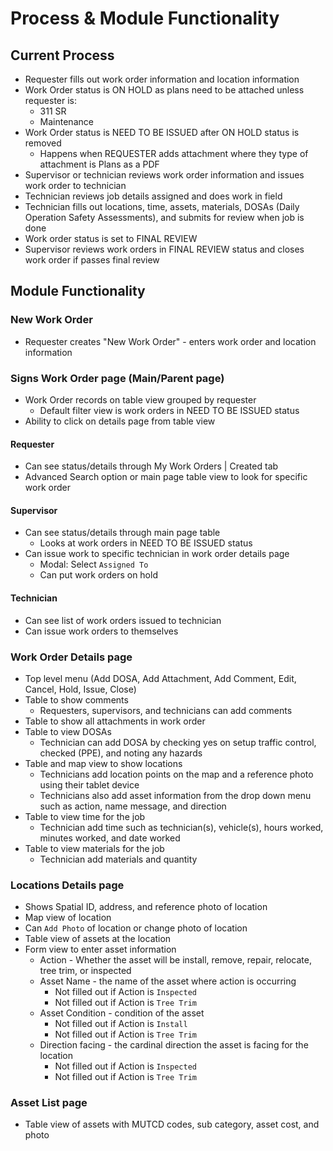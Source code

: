 # Process & Module Functionality

## Current Process

* Requester fills out work order information and location information
* Work Order status is ON HOLD as plans need to be attached unless requester is:
  * 311 SR
  * Maintenance
* Work Order status is NEED TO BE ISSUED after ON HOLD status is removed
  * Happens when REQUESTER adds attachment where they type of attachment is Plans as a PDF
* Supervisor or technician reviews work order information and issues work order to technician
* Technician reviews job details assigned and does work in field
* Technician fills out locations, time, assets, materials, DOSAs (Daily Operation Safety Assessments), and submits for review when job is done
* Work order status is set to FINAL REVIEW
* Supervisor reviews work orders in FINAL REVIEW status and closes work order if passes final review

## Module Functionality

### New Work Order

* Requester creates "New Work Order" - enters work order and location information

### Signs Work Order page (Main/Parent page)

* Work Order records on table view grouped by requester
  * Default filter view is work orders in NEED TO BE ISSUED status
* Ability to click on details page from table view

#### Requester

* Can see status/details through My Work Orders | Created tab
* Advanced Search option or main page table view to look for specific work order

#### Supervisor

* Can see status/details through main page table
  * Looks at work orders in NEED TO BE ISSUED status
* Can issue work to specific technician in work order details page
  * Modal: Select `Assigned To`
  * Can put work orders on hold

#### Technician

* Can see list of work orders issued to technician
* Can issue work orders to themselves

### Work Order Details page

* Top level menu (Add DOSA, Add Attachment, Add Comment, Edit, Cancel, Hold, Issue, Close)
* Table to show comments
  * Requesters, supervisors, and technicians can add comments
* Table to show all attachments in work order
* Table to view DOSAs
  * Technician can add DOSA by checking yes on setup traffic control, checked (PPE), and noting any hazards
* Table and map view to show locations
  * Technicians add location points on the map and a reference photo using their tablet device
  * Technicians also add asset information from the drop down menu such as action, name message, and direction
* Table to view time for the job
  * Technician add time such as technician(s), vehicle(s), hours worked, minutes worked, and date worked
* Table to view materials for the job
  * Technician add materials and quantity

### Locations Details page

* Shows Spatial ID, address, and reference photo of location
* Map view of location
* Can `Add Photo` of location or change photo of location
* Table view of assets at the location
* Form view to enter asset information
  * Action - Whether the asset will be install, remove, repair, relocate, tree trim, or inspected
  * Asset Name - the name of the asset where action is occurring
    * Not filled out if Action is `Inspected`
    * Not filled out if Action is `Tree Trim`
  * Asset Condition - condition of the asset
    * Not filled out if Action is `Install`
    * Not filled out if Action is `Tree Trim`
  * Direction facing - the cardinal direction the asset is facing for the location
    * Not filled out if Action is `Inspected`
    * Not filled out if Action is `Tree Trim`

### Asset List page

* Table view of assets with MUTCD codes, sub category, asset cost, and photo

